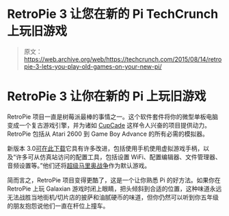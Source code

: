 # RetroPie 3 让您在新的 Pi TechCrunch 上玩旧游戏

> 原文：<https://web.archive.org/web/https://techcrunch.com/2015/08/14/retropie-3-lets-you-play-old-games-on-your-new-pi/>

# RetroPie 3 让你在新的 Pi 上玩旧游戏

RetroPie 项目一直是树莓派最棒的事情之一。这个软件套件将你的微型单板电脑变成一个复古游戏引擎，并为诸如 [CupCade](https://web.archive.org/web/20221226015615/http://www.adafruit.com/product/1783) 这样令人兴奋的项目提供动力。RetroPie 包括从 Atari 2600 到 Game Boy Advance 的所有必需的模拟器。

新版本 3.0[可在此下载](https://web.archive.org/web/20221226015615/http://blog.petrockblock.com/2015/08/11/retropie-3-0-is-released/)它具有许多改进，包括使用手机使用虚拟游戏手柄，以及“许多可从仿真站访问的配置工具，包括设置 WiFi、配置编辑器、文件管理器、音频设置等。”他们还将[超级马里奥战争](https://web.archive.org/web/20221226015615/http://supermariowar.supersanctuary.net/)作为默认游戏。

简而言之，RetroPie 项目变得更酷了，这是一个让你熟悉 Pi 的好方法。如果你在 RetroPie 上玩 Galaxian 游戏时闭上眼睛，把头倾斜到合适的位置，这种味道永远无法战胜当地街机/切片店的披萨和油腻硬币的味道，但你仍然可以听到你五年级的朋友抱怨说他们一直在杆位上撞车。